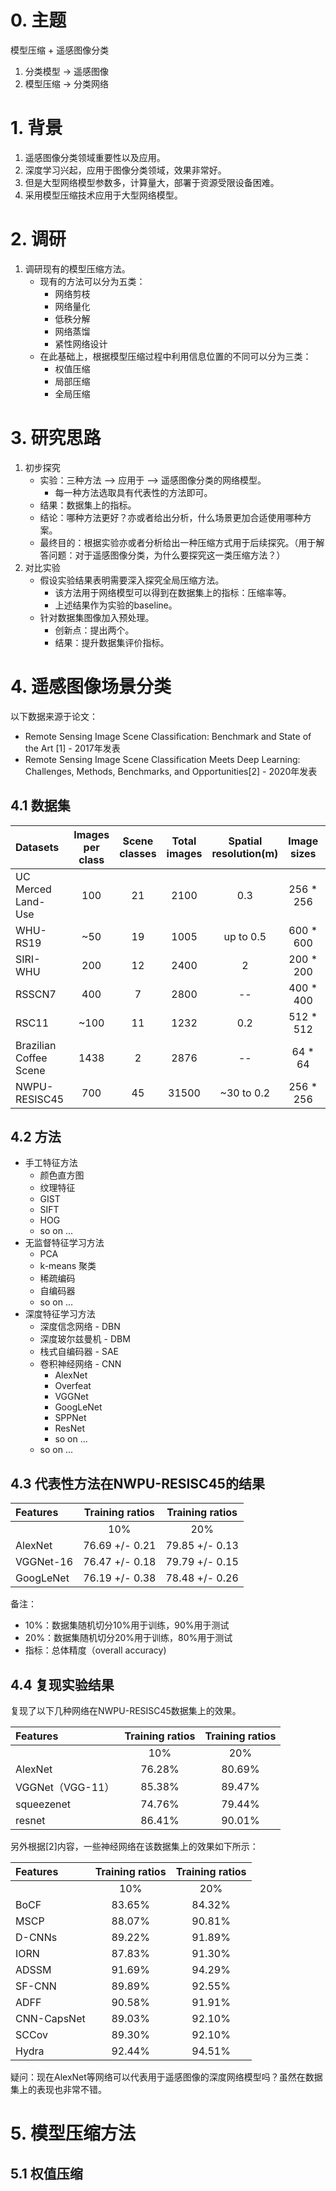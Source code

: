 # 0. 主题
模型压缩 + 遥感图像分类
1. 分类模型 -> 遥感图像
2. 模型压缩 -> 分类网络

# 1. 背景
1. 遥感图像分类领域重要性以及应用。
2. 深度学习兴起，应用于图像分类领域，效果非常好。
3. 但是大型网络模型参数多，计算量大，部署于资源受限设备困难。
4. 采用模型压缩技术应用于大型网络模型。

# 2. 调研
1. 调研现有的模型压缩方法。
    - 现有的方法可以分为五类：
        - 网络剪枝
        - 网络量化
        - 低秩分解
        - 网络蒸馏
        - 紧性网络设计
    - 在此基础上，根据模型压缩过程中利用信息位置的不同可以分为三类：
        - 权值压缩
        - 局部压缩
        - 全局压缩
# 3. 研究思路
1. 初步探究
    - 实验：三种方法 --> 应用于 --> 遥感图像分类的网络模型。
        - 每一种方法选取具有代表性的方法即可。
    - 结果：数据集上的指标。
    - 结论：哪种方法更好？亦或者给出分析，什么场景更加合适使用哪种方案。
    - 最终目的：根据实验亦或者分析给出一种压缩方式用于后续探究。（用于解答问题：对于遥感图像分类，为什么要探究这一类压缩方法？）
2. 对比实验
    - 假设实验结果表明需要深入探究全局压缩方法。
        - 该方法用于网络模型可以得到在数据集上的指标：压缩率等。
        - 上述结果作为实验的baseline。
    - 针对数据集图像加入预处理。
        - 创新点：提出两个。
        - 结果：提升数据集评价指标。
# 4. 遥感图像场景分类
以下数据来源于论文：
- Remote Sensing Image Scene Classification: Benchmark and State of the Art [1] - 2017年发表 
- Remote Sensing Image Scene Classification Meets Deep Learning: Challenges, Methods, Benchmarks, and Opportunities[2] - 2020年发表

## 4.1 数据集

| Datasets | Images per class | Scene classes | Total images | Spatial resolution(m) | Image sizes | Year |
| :---- | :----: | :----: |:----: |:----: |:----: |:----: |
| UC Merced Land-Use | 100 | 21 | 2100 | 0.3 | 256 * 256 | 2010 |
| WHU-RS19 | ~50 |  19 | 1005 | up to 0.5 | 600 * 600 | 2012 | 
| SIRI-WHU | 200| 12 | 2400 | 2 | 200 * 200 | 2016 | 
| RSSCN7 | 400 | 7 | 2800 | -- | 400 * 400 | 2015 | 
| RSC11 | ~100 | 11 | 1232 | 0.2 | 512 * 512 | 2016 |
| Brazilian Coffee Scene | 1438 | 2 | 2876 | -- | 64 * 64 | 2015 |
| NWPU-RESISC45 | 700 | 45 | 31500 | ~30 to 0.2 | 256 * 256 | 2016 |

## 4.2 方法
- 手工特征方法
    - 颜色直方图
    - 纹理特征
    - GIST
    - SIFT
    - HOG
    - so on ...
- 无监督特征学习方法
    - PCA
    - k-means 聚类
    - 稀疏编码
    - 自编码器
    - so on ...
- 深度特征学习方法
    - 深度信念网络 - DBN
    - 深度玻尔兹曼机 - DBM
    - 栈式自编码器 - SAE
    - 卷积神经网络 - CNN
        - AlexNet
        - Overfeat
        - VGGNet
        - GoogLeNet
        - SPPNet
        - ResNet
        - so on ...
    - so on ...
## 4.3 代表性方法在NWPU-RESISC45的结果

| Features | Training ratios | Training ratios | 
| :---- | :----: | :----: |
|  | 10% | 20% |
| AlexNet | 76.69 +/- 0.21 | 79.85 +/- 0.13 |
| VGGNet-16 | 76.47 +/- 0.18 | 79.79 +/- 0.15 |
| GoogLeNet | 76.19 +/- 0.38 | 78.48 +/- 0.26 |

备注：
- 10%：数据集随机切分10%用于训练，90%用于测试
- 20%：数据集随机切分20%用于训练，80%用于测试
- 指标：总体精度（overall accuracy)
## 4.4 复现实验结果

复现了以下几种网络在NWPU-RESISC45数据集上的效果。

| Features | Training ratios | Training ratios | 
| :---- | :----: | :----: |
|  | 10% | 20% |
| AlexNet |  76.28% |  80.69% |
| VGGNet（VGG-11） | 85.38% | 89.47% |
| squeezenet | 74.76% | 79.44% | 
| resnet | 86.41% | 90.01% |

另外根据[2]内容，一些神经网络在该数据集上的效果如下所示：

| Features | Training ratios | Training ratios | 
| :---- | :----: | :----: |
|  | 10% | 20% |
| BoCF | 83.65%  | 84.32% |
| MSCP | 88.07% | 90.81% |
| D-CNNs | 89.22% | 91.89% | 
| IORN | 87.83% | 91.30%|
| ADSSM | 91.69% | 94.29% | 
| SF-CNN | 89.89% | 92.55% | 
| ADFF | 90.58% | 91.91% | 
| CNN-CapsNet | 89.03% | 92.10% | 
| SCCov | 89.30% | 92.10%| 
| Hydra | 92.44% | 94.51% | 

疑问：现在AlexNet等网络可以代表用于遥感图像的深度网络模型吗？虽然在数据集上的表现也非常不错。

# 5. 模型压缩方法
## 5.1 权值压缩





